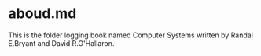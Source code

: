# aboud.md

This is the folder logging book named Computer Systems written by Randal E.Bryant and David R.O'Hallaron.